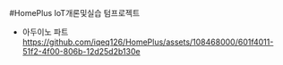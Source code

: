 #HomePlus
IoT개론및실습 텀프로젝트
- 아두이노 파트
https://github.com/iqeq126/HomePlus/assets/108468000/601f4011-51f2-4f00-806b-12d25d2b130e
